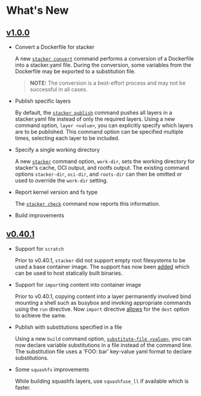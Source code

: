 # What's New

## [v1.0.0](https://github.com/project-stacker/stacker/releases/tag/v1.0.0-rc4)

* Convert a Dockerfile for stacker

  A new [`stacker convert`](reference/stacker_cli.md#stacker-convert) command performs a conversion of a Dockerfile into a stacker.yaml file. During the conversion, some variables from the Dockerfile may be exported to a substitution file.  

  > **NOTE:** The conversion is a best-effort process and may not be successful in all cases.


* Publish specific layers

  By default, the [`stacker publish`](reference/stacker_cli.md#stacker-publish) command pushes all layers in a stacker.yaml file instead of only the required layers. Using a new command option, `layer <value>`, you can explicitly specify which layers are to be published.  This command option can be specified multiple times, selecting each layer to be included.

* Specify a single working directory

  A new [`stacker`](reference/stacker_cli.md#stacker) command option, `work-dir`, sets the working directory for stacker's cache, OCI output, and rootfs output. The existing command options `stacker-dir`, `oci-dir`, and `roots-dir` can then be omitted or used to override the `work-dir` setting.


* Report kernel version and fs type

  The [`stacker check`](reference/stacker_cli.md#stacker-check) command now reports this information.

* Build improvements


## [v0.40.1](https://github.com/project-stacker/stacker/releases/tag/v0.40.1)
* Support for `scratch`

  Prior to v0.40.1, `stacker` did not support empty root filesystems to be used a base container image. The support has now been [added](reference/stacker_file.md#from) which can be used to host statically built binaries.

* Support for `import`ing content into container image

  Prior to v0.40.1, copying content into a layer permanently involved bind mounting a shell such as busybox and invoking appropriate commands using the `run` directive. Now `import` directive [allows](reference/stacker_file.md#import-dest) for the `dest` option to achieve the same.

* Publish with substitutions specified in a file
  
  Using a new `build` command option, [`substitute-file <value>`](reference/stacker_cli.md#stacker-build), you can now declare variable substitutions in a file instead of the command line. The substitution file uses a 'FOO: bar' key-value yaml format to declare substitutions.

* Some `squashfs` improvements

  While building squashfs layers, use `squashfuse_ll` if available which is faster.
